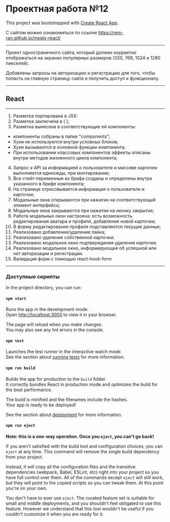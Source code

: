 # Проектная работа №12

This project was bootstrapped with [Create React App](https://github.com/facebook/create-react-app).

С сайтом можно ознакомиться по ссылке https://rem-ran.github.io/mesto-react/

---

Проект одностраничного сайта, который должен корректно отображаться на экранах популярных размеров (320, 768, 1024 и 1280 пикселей).

Добавлены запросы на авторизацию и регистрацию для того, чтобы попасть на главную страницу сайта и получить доступ к функционалу.

---

## React

---

1. Разметка портирована в JSX:
2. Разметка заключена в ( );
3. Разметка вынесена в соответствующие ей компоненты:

- компоненты собраны в папке "components";
- Хуки не используются внутри условных блоков;
- Хуки вызываются в основной функции компонента;
- При использовании классовых компонентов эффекты описаны внутри методов жизненного цикла
  компонента;

4. Запрос к API за информацией о пользователе и массиве карточек выполняется единожды, при монтировании;
5. Все стейт-переменные из брифа созданы и определены внутри указанного в брифе компонента;
6. На странице отрисовывается информация о пользователе и карточки;
7. Модальные окна открываются при нажатии на соответствующий элемент интерфейса;
8. Модальные окна закрываются при нажатии на иконку закрытия;
9. Работа модальных окон настроена: есть возможность редактирования аватара и профиля, добавления
   новой карточки;
10. В форму редактирования профиля подставляются текущие данные;
11. Реализовано добавление/удаление лайка;
12. Реализовано удаление собственной карточки;
13. Реализовано модальное окно подтверждения удаления карточки.
14. Реализовано модальное окно, информирующие об успешной или нет авторизации и регистрации.
15. Валидация форм с помощью react-hook-form

---

### Доступные скрипты

In the project directory, you can run:

#### `npm start`

Runs the app in the development mode.\
Open [http://localhost:3000](http://localhost:3000) to view it in your browser.

The page will reload when you make changes.\
You may also see any lint errors in the console.

#### `npm test`

Launches the test runner in the interactive watch mode.\
See the section about [running tests](https://facebook.github.io/create-react-app/docs/running-tests) for more information.

#### `npm run build`

Builds the app for production to the `build` folder.\
It correctly bundles React in production mode and optimizes the build for the best performance.

The build is minified and the filenames include the hashes.\
Your app is ready to be deployed!

See the section about [deployment](https://facebook.github.io/create-react-app/docs/deployment) for more information.

#### `npm run eject`

**Note: this is a one-way operation. Once you `eject`, you can't go back!**

If you aren't satisfied with the build tool and configuration choices, you can `eject` at any time. This command will remove the single build dependency from your project.

Instead, it will copy all the configuration files and the transitive dependencies (webpack, Babel, ESLint, etc) right into your project so you have full control over them. All of the commands except `eject` will still work, but they will point to the copied scripts so you can tweak them. At this point you're on your own.

You don't have to ever use `eject`. The curated feature set is suitable for small and middle deployments, and you shouldn't feel obligated to use this feature. However we understand that this tool wouldn't be useful if you couldn't customize it when you are ready for it.
